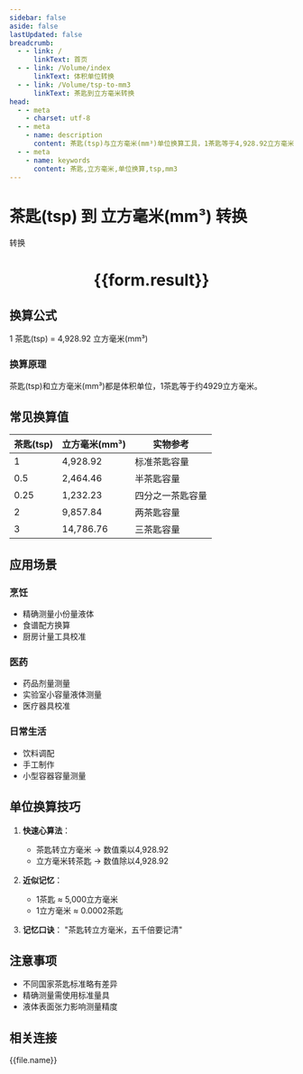 ```yaml
---
sidebar: false
aside: false
lastUpdated: false
breadcrumb:
  - - link: /
      linkText: 首页
  - - link: /Volume/index
      linkText: 体积单位转换
  - - link: /Volume/tsp-to-mm3
      linkText: 茶匙到立方毫米转换
head:
  - - meta
    - charset: utf-8
  - - meta
    - name: description
      content: 茶匙(tsp)与立方毫米(mm³)单位换算工具，1茶匙等于4,928.92立方毫米。
  - - meta
    - name: keywords
      content: 茶匙,立方毫米,单位换算,tsp,mm3
---
```


# 茶匙(tsp) 到 立方毫米(mm³) 转换

<script setup>
import { onMounted, reactive, inject ,ref  } from 'vue'
import { NButton,NForm ,NFormItem,NInput,NInputNumber,NSelect,NCard,useMessage ,NGrid ,NGi } from 'naive-ui'
import { defineClientComponent } from 'vitepress'
import { Volume } from '../../files';

const convert = inject('convert')
const formRef = ref(null);
const rules = {
  number:{
    required: true,
    type: 'number',
    trigger: "blur"
  }
}
const form = reactive({
  number:null,
  result:'',
  title:'茶匙(tsp)到立方毫米(mm³)换算'
})

const convertHandler = (e) => {
  e.preventDefault();
  formRef.value?.validate((errors)=>{
    if (!errors) {
      form.result = `${form.number} tsp = ${convert(form.number).from('tsp').to('mm3')} mm³`
    }
  })
}
</script>

<n-form size="large" :model="form" ref='formRef' :rules="rules">
  <n-form-item label="数值" path="number">
    <n-input-number size="large" style="width:100%" :min="0" v-model:value="form.number" placeholder="请输入茶匙数值" />
  </n-form-item>
  <n-form-item>
    <n-button type="primary" style="width:100%" @click="convertHandler">转换</n-button>
  </n-form-item>
</n-form>
<n-card embedded :bordered="false" hoverable>
  <div style="text-align:center">
    <h1>{{form.result}}</h1>
  </div>
</n-card>

## 换算公式
1 茶匙(tsp) = 4,928.92 立方毫米(mm³)

### 换算原理
茶匙(tsp)和立方毫米(mm³)都是体积单位，1茶匙等于约4929立方毫米。

## 常见换算值
| 茶匙(tsp) | 立方毫米(mm³) | 实物参考                 |
|-----------|-------------|--------------------------|
| 1         | 4,928.92    | 标准茶匙容量              |
| 0.5       | 2,464.46    | 半茶匙容量                |
| 0.25      | 1,232.23    | 四分之一茶匙容量          |
| 2         | 9,857.84    | 两茶匙容量                |
| 3         | 14,786.76   | 三茶匙容量                |

## 应用场景
### 烹饪
- 精确测量小份量液体
- 食谱配方换算
- 厨房计量工具校准

### 医药
- 药品剂量测量
- 实验室小容量液体测量
- 医疗器具校准

### 日常生活
- 饮料调配
- 手工制作
- 小型容器容量测量

## 单位换算技巧
1. **快速心算法**：
   - 茶匙转立方毫米 → 数值乘以4,928.92
   - 立方毫米转茶匙 → 数值除以4,928.92

2. **近似记忆**：
   - 1茶匙 ≈ 5,000立方毫米
   - 1立方毫米 ≈ 0.0002茶匙

3. **记忆口诀**：
   "茶匙转立方毫米，五千倍要记清"

## 注意事项
- 不同国家茶匙标准略有差异
- 精确测量需使用标准量具
- 液体表面张力影响测量精度

## 相关连接
<n-grid x-gap="12" :cols="4">
  <n-gi v-for="(file, index) in Volume" :key="index">
    <n-button
      text
      tag="a"
      :href="file.path"
      type="primary"
    >
      {{file.name}}
    </n-button>
  </n-gi>
</n-grid>